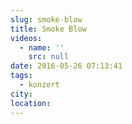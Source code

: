 ```yaml
---
slug: smoke-blow
title: Smoke Blow
videos:
  - name: ''
    src: null
date: 2016-05-26 07:13:41
tags:
  - konzert
city:
location:
---
```

